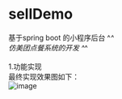 # sellDemo
基于spring boot 的小程序后台  ^_^</br>
仿美团点餐系统的开发  ^_^</br>
</br>
1.功能实现</br>
最终实现效果图如下：</br>
![image]()



